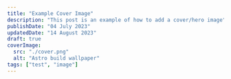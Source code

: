 ```yaml
---
title: "Example Cover Image"
description: "This post is an example of how to add a cover/hero image"
publishDate: "04 July 2023"
updatedDate: "14 August 2023"
draft: true
coverImage:
  src: "./cover.png"
  alt: "Astro build wallpaper"
tags: ["test", "image"]
---
```

